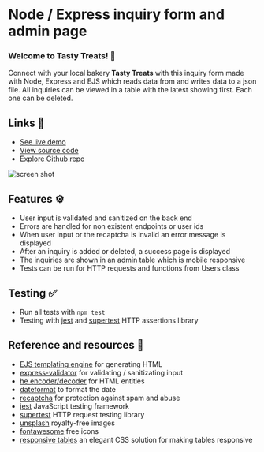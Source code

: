 # Node / Express inquiry form and admin page

### Welcome to Tasty Treats! 🍰 

Connect with your local bakery **Tasty Treats** with this inquiry form made with Node, Express and EJS which reads data from and writes data to a json file. All inquiries can be viewed in a table with the latest showing first. Each one can be deleted. 

## Links 🔗

- [See live demo](https://express-crud-writing-json-to-file.rolandjlevy.repl.co/)
- [View source code](https://replit.com/@RolandJLevy/express-crud-writing-json-to-file)
- [Explore Github repo](https://github.com/rolandjlevy/express-crud-writing-json-to-file)

![screen shot](https://raw.githubusercontent.com/rolandjlevy/express-crud-writing-json-to-file/master/public/images/screen-shot.png)

## Features ⚙️
- User input is validated and sanitized on the back end
- Errors are handled for non existent endpoints or user ids
- When user input or the recaptcha is invalid an error message is displayed
- After an inquiry is added or deleted, a success page is displayed
- The inquiries are shown in an admin table which is mobile responsive
- Tests can be run for HTTP requests and functions from Users class

## Testing ✅
- Run all tests with `npm test`
- Testing with [jest](https://jestjs.io) and [supertest](https://www.npmjs.com/package/supertest) HTTP assertions library

## Reference and resources 📙
- [EJS templating engine](https://www.npmjs.com/package/ejs) for generating HTML 
- [express-validator](https://express-validator.github.io/docs) for validating / sanitizating input
- [he encoder/decoder](https://github.com/mathiasbynens/he) for HTML entities
- [dateformat](https://www.npmjs.com/package/dateformat) to format the date
- [recaptcha](https://developers.google.com/recaptcha) for protection against spam and abuse
- [jest](https://jestjs.io) JavaScript testing framework
- [supertest](https://www.npmjs.com/package/supertest) HTTP request testing library
- [unsplash](https://unsplash.com/) royalty-free images
- [fontawesome](https://fontawesome.com) free icons
- [responsive tables](https://uglyduck.ca/responsive-tables) an elegant CSS solution for making tables responsive